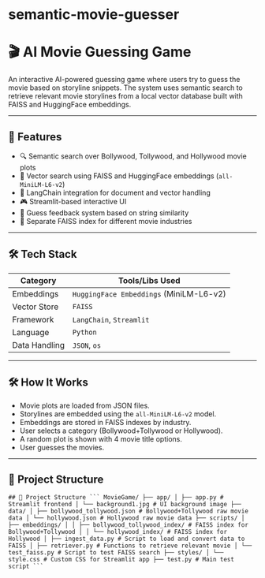 # semantic-movie-guesser

# 🎬 AI Movie Guessing Game

An interactive AI-powered guessing game where users try to guess the movie based on storyline snippets. The system uses semantic search to retrieve relevant movie storylines from a local vector database built with FAISS and HuggingFace embeddings.

---

## 🚀 Features

- 🔍 Semantic search over Bollywood, Tollywood, and Hollywood movie plots
- 🤖 Vector search using FAISS and HuggingFace embeddings (`all-MiniLM-L6-v2`)
- 🧠 LangChain integration for document and vector handling
- 🎮 Streamlit-based interactive UI
- 🎯 Guess feedback system based on string similarity
- 🧵 Separate FAISS index for different movie industries

---

## 🛠️ Tech Stack

| Category       | Tools/Libs Used                                 |
|----------------|-------------------------------------------------|
| Embeddings     | `HuggingFace Embeddings` (MiniLM-L6-v2)         |
| Vector Store   | `FAISS`                                         |
| Framework      | `LangChain`, `Streamlit`                        |
| Language       | `Python`                                        |
| Data Handling  | `JSON`, `os`               |

---

## 🛠️ How It Works

- Movie plots are loaded from JSON files.
- Storylines are embedded using the `all-MiniLM-L6-v2` model.
- Embeddings are stored in FAISS indexes by industry.
- User selects a category (Bollywood+Tollywood or Hollywood).
- A random plot is shown with 4 movie title options.
- User guesses the movies.

---

## 📁 Project Structure

<pre lang="markdown"><code>## 📁 Project Structure ``` MovieGame/ ├── app/ │ ├── app.py # Streamlit frontend │ └── background1.jpg # UI background image ├── data/ │ ├── bollywood_tollywood.json # Bollywood+Tollywood raw movie data │ └── hollywood.json # Hollywood raw movie data ├── scripts/ │ ├── embeddings/ │ │ ├── bollywood_tollywood_index/ # FAISS index for Bollywood+Tollywood │ │ └── hollywood_index/ # FAISS index for Hollywood │ ├── ingest_data.py # Script to load and convert data to FAISS │ ├── retriever.py # Functions to retrieve relevant movie │ └── test_faiss.py # Script to test FAISS search ├── styles/ │ └── style.css # Custom CSS for Streamlit app ├── test.py # Main test script ``` </code></pre>                 





